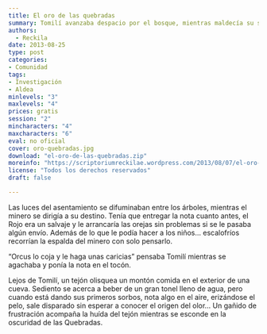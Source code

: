 ```yaml
---
title: El oro de las quebradas
summary: Tomilí avanzaba despacio por el bosque, mientras maldecía su suerte por nacer minero “si fuera pescador esto no me ocurría, y además vendría lavado del mar...”.
authors:
  - Reckila
date: 2013-08-25
type: post
categories:
- Comunidad
tags:
- Investigación
- Aldea
minlevels: "3"
maxlevels: "4"
prices: gratis
session: "2"
mincharacters: "4"
maxcharacters: "6"
eval: no oficial
cover: oro-quebradas.jpg
download: "el-oro-de-las-quebradas.zip"
moreinfo: "https://scriptoriumreckilae.wordpress.com/2013/08/07/el-oro-de-las-quebradas-nueva-a-ventura-para-la-marca-del-este/"
license: "Todos los derechos reservados"
draft: false

---
```


Las luces del asentamiento se difuminaban entre los árboles, mientras el minero se dirigía a su destino. Tenía que entregar la nota cuanto antes, el Rojo era un salvaje y le arrancaría las orejas sin problemas si se le pasaba algún envío. Además de lo que le podía hacer a los niños… escalofríos recorrían la espalda del minero con solo pensarlo.

“Orcus lo coja y le haga unas caricias” pensaba Tomilí mientras se agachaba y ponía la nota en el tocón.

Lejos de Tomilí, un tejón olisquea un montón comida en el exterior de una cueva. Sediento se acerca a beber de un gran tonel lleno de agua, pero cuando está dando sus primeros sorbos, nota algo en el aire, erizándose el pelo, sale disparado sin esperar a conocer el origen del olor… Un gañido de frustración acompaña la huída del tejón mientras se esconde en la oscuridad de las Quebradas.

